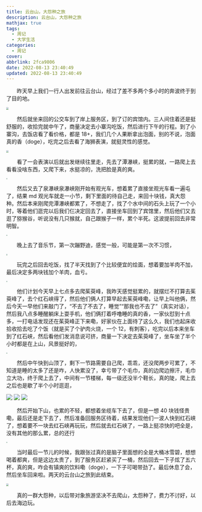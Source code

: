 ```yaml
---
title: 云台山，大怨种之旅
description: 云台山，大怨种之旅
mathjax: true
tags:
  - 周记
  - 大学生活
categories:
  - 周记
cover:
abbrlink: 2fca9806
date: 2022-08-13 23:40:49
updated: 2022-08-13 23:40:49
---
```


&emsp;&emsp;昨天早上我们一行人出发前往云台山，经过了差不多两个多小时的奔波终于到了目的地。

<img src="https://fastly.jsdelivr.net/gh/1405720461/blog_img@main/weekly_report/15.webp" style="zoom:40%;" />

&emsp;&emsp;然后就坐来回的公交车到了岸上服务区，到了订的宾馆内。三人间住着还是挺舒服的，收拾完就中午了，商量决定去小寨沟吃饭，然后进行下午的行程。到了小寨沟，去饭店看了看价格，都是 18+，我们几个人果断拿出泡面，别的不说，泡面真的香（doge），吃完之后去看了海狮表演，就挺灵性的感觉。

<img src="https://fastly.jsdelivr.net/gh/1405720461/blog_img@main/weekly_report/16.webp" style="zoom:40%;" />

&emsp;&emsp;看了一会表演以后就出发继续往里走，先去了潭瀑峡，挺累的就，一路爬上去看看没啥东西，又爬下来，水挺凉的，洗把脸是真的爽。

<img src="https://fastly.jsdelivr.net/gh/1405720461/blog_img@main/weekly_report/17.webp" style="zoom:20%;" />

&emsp;&emsp;然后又去了泉瀑峡泉瀑峡刚开始有观光车，想着累了直接坐观光车看一遍屯了，结果 md 观光车就走一小节，剩下里面的待自己走，来回十块钱，真大怨种。然后本来刚爬完潭瀑峡都累了，不想走了，找了个水中间的石头上玩了一个小时，等着他们逛完以后我们仨决定回去了，直接坐车回到了宾馆里，然后他们又去逛了猕猴谷，听说没有几只猴就，自己跟猴子一样，累个半死。这波提前回去非常明智。

<img src="https://fastly.jsdelivr.net/gh/1405720461/blog_img@main/weekly_report/18.webp" style="zoom:20%;" />

&emsp;&emsp;晚上去了音乐节，第一次蹦野迪，感觉一般，可能是第一次不习惯，

<img src="https://fastly.jsdelivr.net/gh/1405720461/blog_img@main/weekly_report/19.webp" style="zoom:20%;" />

&emsp;&emsp;玩完之后回去吃饭，找了半天找到了个比较便宜的烩面，想着要加羊肉不加，最后决定多两块钱加个羊肉，血亏。

<img src="https://fastly.jsdelivr.net/gh/1405720461/blog_img@main/weekly_report/20.webp" style="zoom:20%;" />

&emsp;&emsp;他们计划今天早上七点多去爬茱萸峰，我昨天感觉挺累的，就摆烂不打算去茱萸峰了，去个红石峡得了，然后他们俩人打算早起去茱萸峰嘞，让早上叫他俩，然后今天一早他们来敲门了，“不去了不去了，睡觉”“那我也不去了”（真实对话），然后我八点多睡醒躺床上耍手机，他们俩打着呼噜睡的真的香，一家伙怼到十点多，一打电话发现还在茱萸峰正下来嘞，好家伙在上面待了这么久，我们也起床收拾收拾去吃了个饭（就是买了个驴肉火烧，一个 12，有刺客），吃完以后本来坐车到了红石峡，然后看他们发消息说可挤，商量一下决定去茱萸峰了，坐车坐了半个小时都是在上山，风景挺好的，

<img src="https://fastly.jsdelivr.net/gh/1405720461/blog_img@main/weekly_report/21.webp" style="zoom:20%;" />

&emsp;&emsp;然后中午快到山顶了，剩下一节路需要自己爬，乖乖，还没爬两步可累了，不知道是睡的太多了还是咋，人快累没了，幸亏带了个毛巾，真的边爬边擦汗，毛巾立大功，终于爬上去了，中间有一节楼梯，每一级还没半个鞋长，真的陡，爬上去之后也是歇了半个小时逛逛，

<div class='blog-img'>
  <img src="https://fastly.jsdelivr.net/gh/1405720461/blog_img@main/weekly_report/22.webp" />
  <img src="https://fastly.jsdelivr.net/gh/1405720461/blog_img@main/weekly_report/23.webp" />
  <img src="https://fastly.jsdelivr.net/gh/1405720461/blog_img@main/weekly_report/24.webp" />
</div>

&emsp;&emsp;然后开始下山，也累的不轻，都想着坐缆车下去了，但是一想 40 块钱怪贵嘞，最后还是走下去了，然后准备回服务区待着，结果发现他们一波人快到红石峡了，想着要不一块去红石峡再玩玩，然后就去红石峡了，一路上挺凉快的吧全是，没有其他的那么累，总的还行

<img src="https://fastly.jsdelivr.net/gh/1405720461/blog_img@main/weekly_report/25.webp" style="zoom:20%;" />

&emsp;&emsp;当时最后一节儿的时候，我跟张过真的是脑子里面想的全是大桶冰雪碧，想想喝着都爽，但是这边太贵了，到了服务区赶紧买了一桶，然后回去一下子炫了五六杯，真的爽，咋会有镇爽的饮料嘞（doge），一下子可喝带劲了。最后休息了会，然后坐车回来啦。两天的云台山之旅到此结束。

<img src="https://fastly.jsdelivr.net/gh/1405720461/blog_img@main/weekly_report/26.webp" style="zoom:40%;" />

&emsp;&emsp;真的一群大怨种，以后带对象旅游坚决不去爬山，太怨种了，费力不讨好，以后去海边玩。

